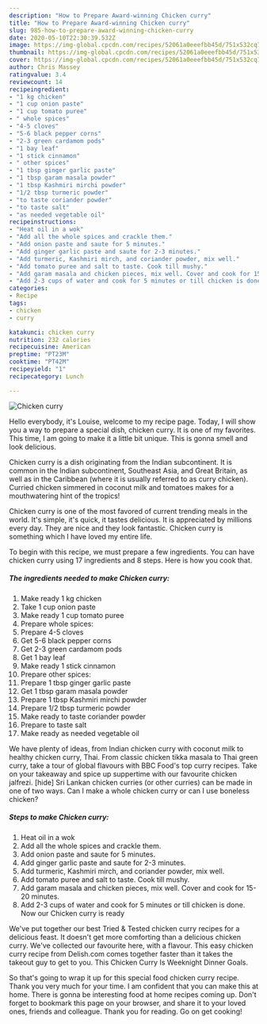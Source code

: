 ```yaml
---
description: "How to Prepare Award-winning Chicken curry"
title: "How to Prepare Award-winning Chicken curry"
slug: 985-how-to-prepare-award-winning-chicken-curry
date: 2020-05-10T22:30:39.532Z
image: https://img-global.cpcdn.com/recipes/52061a0eeefbb45d/751x532cq70/chicken-curry-recipe-main-photo.jpg
thumbnail: https://img-global.cpcdn.com/recipes/52061a0eeefbb45d/751x532cq70/chicken-curry-recipe-main-photo.jpg
cover: https://img-global.cpcdn.com/recipes/52061a0eeefbb45d/751x532cq70/chicken-curry-recipe-main-photo.jpg
author: Chris Massey
ratingvalue: 3.4
reviewcount: 14
recipeingredient:
- "1 kg chicken"
- "1 cup onion paste"
- "1 cup tomato puree"
- " whole spices"
- "4-5 cloves"
- "5-6 black pepper corns"
- "2-3 green cardamom pods"
- "1 bay leaf"
- "1 stick cinnamon"
- " other spices"
- "1 tbsp ginger garlic paste"
- "1 tbsp garam masala powder"
- "1 tbsp Kashmiri mirchi powder"
- "1/2 tbsp turmeric powder"
- "to taste coriander powder"
- "to taste salt"
- "as needed vegetable oil"
recipeinstructions:
- "Heat oil in a wok"
- "Add all the whole spices and crackle them."
- "Add onion paste and saute for 5 minutes."
- "Add ginger garlic paste and saute for 2-3 minutes."
- "Add turmeric, Kashmiri mirch, and coriander powder, mix well."
- "Add tomato puree and salt to taste. Cook till mushy."
- "Add garam masala and chicken pieces, mix well. Cover and cook for 15-20 minutes."
- "Add 2-3 cups of water and cook for 5 minutes or till chicken is done. Now our Chicken curry is ready"
categories:
- Recipe
tags:
- chicken
- curry

katakunci: chicken curry 
nutrition: 232 calories
recipecuisine: American
preptime: "PT23M"
cooktime: "PT42M"
recipeyield: "1"
recipecategory: Lunch

---
```



![Chicken curry](https://img-global.cpcdn.com/recipes/52061a0eeefbb45d/751x532cq70/chicken-curry-recipe-main-photo.jpg)

Hello everybody, it's Louise, welcome to my recipe page. Today, I will show you a way to prepare a special dish, chicken curry. It is one of my favorites. This time, I am going to make it a little bit unique. This is gonna smell and look delicious.

Chicken curry is a dish originating from the Indian subcontinent. It is common in the Indian subcontinent, Southeast Asia, and Great Britain, as well as in the Caribbean (where it is usually referred to as curry chicken). Curried chicken simmered in coconut milk and tomatoes makes for a mouthwatering hint of the tropics!

Chicken curry is one of the most favored of current trending meals in the world. It's simple, it's quick, it tastes delicious. It is appreciated by millions every day. They are nice and they look fantastic. Chicken curry is something which I have loved my entire life.


To begin with this recipe, we must prepare a few ingredients. You can have chicken curry using 17 ingredients and 8 steps. Here is how you cook that.

<!--inarticleads1-->

##### The ingredients needed to make Chicken curry:

1. Make ready 1 kg chicken
1. Take 1 cup onion paste
1. Make ready 1 cup tomato puree
1. Prepare  whole spices:
1. Prepare 4-5 cloves
1. Get 5-6 black pepper corns
1. Get 2-3 green cardamom pods
1. Get 1 bay leaf
1. Make ready 1 stick cinnamon
1. Prepare  other spices:
1. Prepare 1 tbsp ginger garlic paste
1. Get 1 tbsp garam masala powder
1. Prepare 1 tbsp Kashmiri mirchi powder
1. Prepare 1/2 tbsp turmeric powder
1. Make ready to taste coriander powder
1. Prepare to taste salt
1. Make ready as needed vegetable oil


We have plenty of ideas, from Indian chicken curry with coconut milk to healthy chicken curry, Thai. From classic chicken tikka masala to Thai green curry, take a tour of global flavours with BBC Food&#39;s top curry recipes. Take on your takeaway and spice up suppertime with our favourite chicken jalfrezi. [hide] Sri Lankan chicken curries (or other curries) can be made in one of two ways. Can I make a whole chicken curry or can I use boneless chicken? 

<!--inarticleads2-->

##### Steps to make Chicken curry:

1. Heat oil in a wok
1. Add all the whole spices and crackle them.
1. Add onion paste and saute for 5 minutes.
1. Add ginger garlic paste and saute for 2-3 minutes.
1. Add turmeric, Kashmiri mirch, and coriander powder, mix well.
1. Add tomato puree and salt to taste. Cook till mushy.
1. Add garam masala and chicken pieces, mix well. Cover and cook for 15-20 minutes.
1. Add 2-3 cups of water and cook for 5 minutes or till chicken is done. Now our Chicken curry is ready


We&#39;ve put together our best Tried &amp; Tested chicken curry recipes for a delicious feast. It doesn&#39;t get more comforting than a delicious chicken curry. We&#39;ve collected our favourite here, with a flavour. This easy chicken curry recipe from Delish.com comes together faster than it takes the takeout guy to get to you. This Chicken Curry Is Weeknight Dinner Goals. 

So that's going to wrap it up for this special food chicken curry recipe. Thank you very much for your time. I am confident that you can make this at home. There is gonna be interesting food at home recipes coming up. Don't forget to bookmark this page on your browser, and share it to your loved ones, friends and colleague. Thank you for reading. Go on get cooking!
